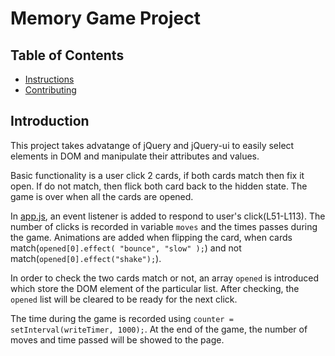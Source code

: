# Memory Game Project

## Table of Contents

* [Instructions](#instructions)
* [Contributing](#contributing)

## Introduction
This project takes advatange of jQuery and jQuery-ui to easily select elements in DOM and manipulate their attributes and values.

Basic functionality is a user click 2 cards, if both cards match then fix it open. If do not match, then flick both card back to the hidden state. The game is over when all the cards are opened.

In [app.js](js/app.js), an event listener is added to respond to user's click(L51-L113). The number of clicks is recorded in variable `moves` and the times passes during the game. Animations are added when flipping the card, when cards match(`opened[0].effect( "bounce", "slow" );`) and not match(`opened[0].effect("shake");`).

In order to check the two cards match or not, an array `opened` is introduced which store the DOM element of the particular list. After checking, the `opened` list will be cleared to be ready for the next click.

The time during the game is recorded using `counter = setInterval(writeTimer, 1000);`. At the end of the game, the number of moves and time passed will be showed to the page.